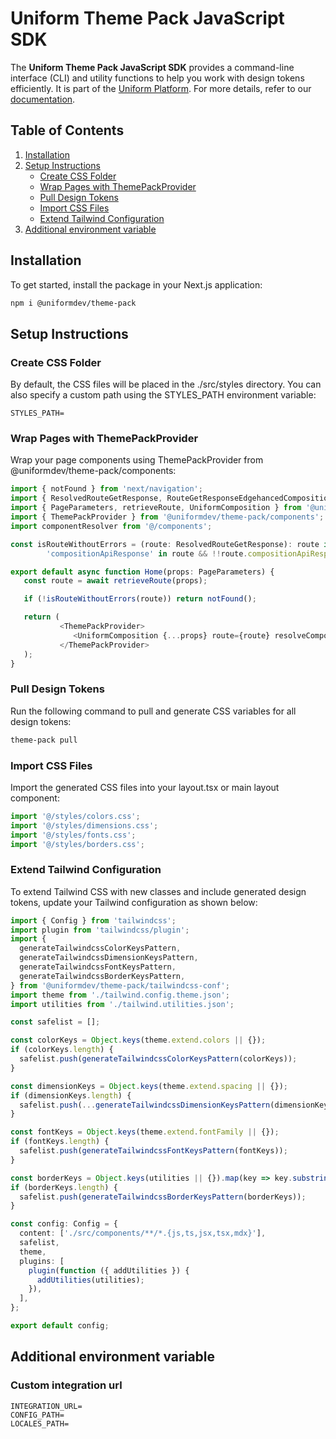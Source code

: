 # Uniform Theme Pack JavaScript SDK

The **Uniform Theme Pack JavaScript SDK** provides a command-line interface (CLI) and utility functions to help you work with design tokens efficiently. It is part of the [Uniform Platform](https://uniform.app). For more details, refer to our [documentation](https://docs.uniform.app).

## Table of Contents

1. [Installation](#installation)
2. [Setup Instructions](#setup-instructions)
   - [Create CSS Folder](#create-css-folder)
   - [Wrap Pages with ThemePackProvider](#wrap-pages-with-themepackprovider)
   - [Pull Design Tokens](#pull-design-tokens)
   - [Import CSS Files](#import-css-files)
   - [Extend Tailwind Configuration](#extend-tailwind-configuration)
3. [Additional environment variable](#additional-environment-variable)

## Installation

To get started, install the package in your Next.js application:

```bash
npm i @uniformdev/theme-pack
```

## Setup Instructions

### Create CSS Folder

By default, the CSS files will be placed in the ./src/styles directory. You can also specify a custom path using the STYLES_PATH environment variable:

```dotenv
STYLES_PATH=
```

### Wrap Pages with ThemePackProvider

Wrap your page components using ThemePackProvider from @uniformdev/theme-pack/components:

```typescript jsx
import { notFound } from 'next/navigation';
import { ResolvedRouteGetResponse, RouteGetResponseEdgehancedComposition } from '@uniformdev/canvas';
import { PageParameters, retrieveRoute, UniformComposition } from '@uniformdev/canvas-next-rsc';
import { ThemePackProvider } from '@uniformdev/theme-pack/components';
import componentResolver from '@/components';

const isRouteWithoutErrors = (route: ResolvedRouteGetResponse): route is RouteGetResponseEdgehancedComposition =>
        'compositionApiResponse' in route && !!route.compositionApiResponse && 'composition' in route.compositionApiResponse;

export default async function Home(props: PageParameters) {
   const route = await retrieveRoute(props);

   if (!isRouteWithoutErrors(route)) return notFound();

   return (
           <ThemePackProvider>
              <UniformComposition {...props} route={route} resolveComponent={componentResolver} mode="server" />
           </ThemePackProvider>
   );
}
```

### Pull Design Tokens

Run the following command to pull and generate CSS variables for all design tokens:

```bash
theme-pack pull
```

### Import CSS Files

Import the generated CSS files into your layout.tsx or main layout component:

```jsx
import '@/styles/colors.css';
import '@/styles/dimensions.css';
import '@/styles/fonts.css';
import '@/styles/borders.css';
```

### Extend Tailwind Configuration

To extend Tailwind CSS with new classes and include generated design tokens, update your Tailwind configuration as shown below:

```typescript
import { Config } from 'tailwindcss';
import plugin from 'tailwindcss/plugin';
import {
  generateTailwindcssColorKeysPattern,
  generateTailwindcssDimensionKeysPattern,
  generateTailwindcssFontKeysPattern,
  generateTailwindcssBorderKeysPattern,
} from '@uniformdev/theme-pack/tailwindcss-conf';
import theme from './tailwind.config.theme.json';
import utilities from './tailwind.utilities.json';

const safelist = [];

const colorKeys = Object.keys(theme.extend.colors || {});
if (colorKeys.length) {
  safelist.push(generateTailwindcssColorKeysPattern(colorKeys));
}

const dimensionKeys = Object.keys(theme.extend.spacing || {});
if (dimensionKeys.length) {
  safelist.push(...generateTailwindcssDimensionKeysPattern(dimensionKeys));
}

const fontKeys = Object.keys(theme.extend.fontFamily || {});
if (fontKeys.length) {
  safelist.push(generateTailwindcssFontKeysPattern(fontKeys));
}

const borderKeys = Object.keys(utilities || {}).map(key => key.substring(1));
if (borderKeys.length) {
  safelist.push(generateTailwindcssBorderKeysPattern(borderKeys));
}

const config: Config = {
  content: ['./src/components/**/*.{js,ts,jsx,tsx,mdx}'],
  safelist,
  theme,
  plugins: [
    plugin(function ({ addUtilities }) {
      addUtilities(utilities);
    }),
  ],
};

export default config;
```

## Additional environment variable

###  Custom integration url
```dotenv
INTEGRATION_URL=
CONFIG_PATH=
LOCALES_PATH=
```